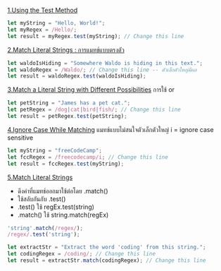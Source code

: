 [1.Using the Test Method](https://www.freecodecamp.org/learn/javascript-algorithms-and-data-structures/regular-expressions/using-the-test-method)

```js
let myString = "Hello, World!";
let myRegex = /Hello/;
let result = myRegex.test(myString); // Change this line
```

[2.Match Literal Strings : การแมทช์แบบตรงตัว](https://www.freecodecamp.org/learn/javascript-algorithms-and-data-structures/regular-expressions/match-literal-strings)

```js
let waldoIsHiding = "Somewhere Waldo is hiding in this text.";
let waldoRegex = /Waldo/; // Change this line -- ตัวเล็กตัวใหญ่มีผล
let result = waldoRegex.test(waldoIsHiding);
```
[3.Match a Literal String with Different Possibilities](https://www.freecodecamp.org/learn/javascript-algorithms-and-data-structures/regular-expressions/match-a-literal-string-with-different-possibilities)
การใช้ or 
```js
let petString = "James has a pet cat.";
let petRegex = /dog|cat|bird|fish/; // Change this line
let result = petRegex.test(petString);
```
[4.Ignore Case While Matching](https://www.freecodecamp.org/learn/javascript-algorithms-and-data-structures/regular-expressions/ignore-case-while-matching)
แมทช์แบบไม่สนใจตัวเล็กตัวใหญ่ i = ignore case sensitive
```js
let myString = "freeCodeCamp";
let fccRegex = /freecodecamp/i; // Change this line
let result = fccRegex.test(myString);
```

[5.Match Literal Strings](https://www.freecodecamp.org/learn/javascript-algorithms-and-data-structures/regular-expressions/extract-matches)  
- ดึงค่าที่แมทช์ออกมาใช้ต่อโดย .match()
- ใช้สลับกันกับ .test()
- .test() ใช้ regEx.test(string)
- .match() ใช้ string.match(regEx)

```js
'string'.match(/regex/);
/regex/.test('string');
```

```js
let extractStr = "Extract the word 'coding' from this string.";
let codingRegex = /coding/; // Change this line
let result = extractStr.match(codingRegex); // Change this line
```
```js

```
